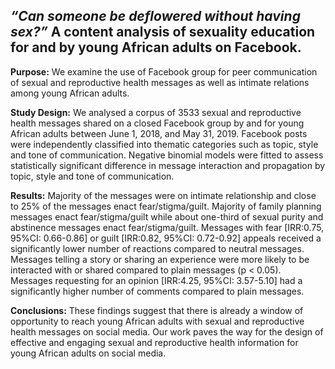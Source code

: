 ## *“Can someone be deflowered without having sex?”* A content analysis of sexuality education for and by young African adults on Facebook.

**Purpose:** We examine the use of Facebook group for peer communication of sexual and reproductive health messages as well as intimate relations among young African adults. 

**Study Design:** We analysed a corpus of 3533 sexual and reproductive health messages shared on a closed Facebook group by and for young African adults between June 1, 2018, and May 31, 2019. Facebook posts were independently classified into thematic categories such as topic, style and tone of communication. Negative binomial models were fitted to assess statistically significant difference in message interaction and propagation by topic, style and tone of communication.

**Results:** Majority of the messages were on intimate relationship and close to 25% of the messages enact fear/stigma/guilt. Majority of family planning messages enact fear/stigma/guilt while about one-third of sexual purity and abstinence messages enact fear/stigma/guilt. Messages with fear [IRR:0.75, 95%CI: 0.66-0.86] or guilt [IRR:0.82, 95%CI: 0.72-0.92] appeals received a significantly lower number of reactions compared to neutral messages. Messages telling a story or sharing an experience were more likely to be interacted with or shared compared to plain messages (p < 0.05). Messages requesting for an opinion [IRR:4.25, 95%CI: 3.57-5.10] had a significantly higher number of comments compared to plain messages.

**Conclusions:** These findings suggest that there is already a window of opportunity to reach young African adults with sexual and reproductive health messages on social media. Our work paves the way for the design of effective and engaging sexual and reproductive health information for young African adults on social media. 
